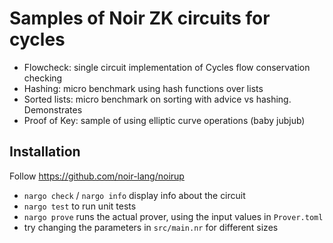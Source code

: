 # Samples of Noir ZK circuits for cycles



- Flowcheck: single circuit implementation of Cycles flow conservation checking
- Hashing: micro benchmark using hash functions over lists
- Sorted lists: micro benchmark on sorting with advice vs hashing. Demonstrates
- Proof of Key: sample of using elliptic curve operations (baby jubjub)


## Installation

Follow https://github.com/noir-lang/noirup

- `nargo check` / `nargo info` display info about the circuit
- `nargo test` to run unit tests
- `nargo prove` runs the actual prover, using the input values in `Prover.toml`
- try changing the parameters in `src/main.nr` for different sizes

